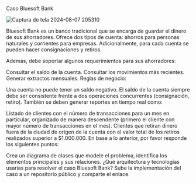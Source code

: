 Caso Bluesoft Bank

![Captura de tela 2024-08-07 205310](https://github.com/user-attachments/assets/9b03fd40-a3d1-4570-815e-6f2fa6cf5c02)

Bluesoft Bank es un banco tradicional que se encarga de guardar el dinero de sus ahorradores. Ofrece dos tipos de cuenta: ahorros para personas naturales y corrientes para empresas. Adicionalmente, para cada cuenta se pueden hacer consignaciones y retiros.

Además, debe soportar algunos requerimientos para sus ahorradores:

Consultar el saldo de la cuenta.
Consultar los movimientos más recientes.
Generar extractos mensuales.
Reglas de negocio:

Una cuenta no puede tener un saldo negativo.
El saldo de la cuenta siempre debe ser consistente frente a dos operaciones concurrentes (consignación, retiro).
También se deben generar reportes en tiempo real como:

Listado de clientes con el número de transacciones para un mes en particular, organizado de manera descendente (primero el cliente con mayor número de transacciones en el mes).
Clientes que retiran dinero fuera de la ciudad de origen de la cuenta con el valor total de los retiros realizados superior a $1.000.000.
En base a lo anterior, por favor responde los siguientes puntos:

Crea un diagrama de clases que modele el problema, identifica los elementos principales y sus relaciones.
¿Qué arquitectura y tecnologías usarías para resolver el caso Bluesoft Bank?
Sube la implementación del caso a un repositorio público y comparte el enlace.
